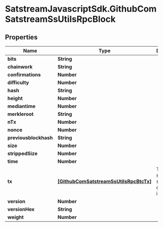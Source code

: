 # SatstreamJavascriptSdk.GithubComSatstreamSsUtilsRpcBlock

## Properties
Name | Type | Description | Notes
------------ | ------------- | ------------- | -------------
**bits** | **String** |  | [optional] 
**chainwork** | **String** |  | [optional] 
**confirmations** | **Number** |  | [optional] 
**difficulty** | **Number** |  | [optional] 
**hash** | **String** |  | [optional] 
**height** | **Number** |  | [optional] 
**mediantime** | **Number** |  | [optional] 
**merkleroot** | **String** |  | [optional] 
**nTx** | **Number** |  | [optional] 
**nonce** | **Number** |  | [optional] 
**previousblockhash** | **String** |  | [optional] 
**size** | **Number** |  | [optional] 
**strippedSize** | **Number** |  | [optional] 
**time** | **Number** |  | [optional] 
**tx** | [**[GithubComSatstreamSsUtilsRpcBtcTx]**](GithubComSatstreamSsUtilsRpcBtcTx.md) | Txns will be stored in a separate collection in the DB | [optional] 
**version** | **Number** |  | [optional] 
**versionHex** | **String** |  | [optional] 
**weight** | **Number** |  | [optional] 
